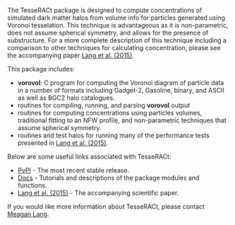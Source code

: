 The TesseRACt package is designed to compute concentrations of simulated dark
matter halos from volume info for particles generated using Voronoi tesselation.
This technique is advantageous as it is non-parametric, does not assume 
spherical symmetry, and allows for the presence of substructure. For a more
complete description of this technique including a comparison to other 
techniques for calculating concentration, please see the accompanying paper 
[Lang et al. (2015)](http://arxiv.org/abs/1504.04307).

This package includes:

 * **vorovol**: C program for computing the Voronoi diagram of particle data in 
    a number of formats including Gadget-2, Gasoline, binary, and ASCII as well
    as BGC2 halo catalogues.
 * routines for compiling, running, and parsing **vorovol** output
 * routines for computing concentrations using particles volumes, traditional 
    fitting to an NFW profile, and non-parametric techniques that assume 
    spherical symmetry.
 * routines and test halos for running many of the performance tests presented in 
    [Lang et al. (2015)](http://arxiv.org/abs/1504.04307).

Below are some useful links associated with TesseRACt:

 * [PyPI](https://pypi.python.org/pypi/tesseract) - The most recent stable release.
 * [Docs](https://readthedocs.org/projects/pytesseract/) - Tutorials and descriptions of the package modules and functions.
 * [Lang et al. (2015)](http://arxiv.org/abs/1504.04307) - The accompanying scientific paper.

If you would like more information about TesseRACt, please contact [Meagan Lang](mailto:cfh5058@gmail.com).